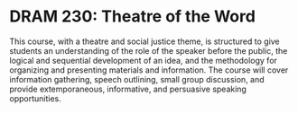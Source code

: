 # DRAM 230: Theatre of the Word

This course, with a theatre and social justice theme, is structured to give students an understanding of the role of the speaker before the public, the logical and sequential development of an idea, and the methodology for organizing and presenting materials and information. The course will cover information gathering, speech outlining, small group discussion, and provide extemporaneous, informative, and persuasive speaking opportunities.